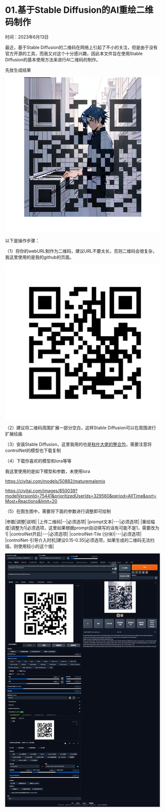 # 01.基于Stable Diffusion的AI重绘二维码制作

时间：2023年6月13日

最近，基于Stable Diffusion的二维码在网络上引起了不小的关注，但是由于没有官方开源的工具，而我又对这个十分感兴趣，因此本文件旨在使用Stable Diffusion的基本使用方法来进行AI二维码的制作。

先放生成结果

![结果](imgs/sd-qrcode.png)

以下是操作步骤：

（1）将你的webURL制作为二维码，建议URL不要太长，否则二维码会很复杂，我这里使用的是我的github的页面。

![QRcode](imgs/qrcode.png)

（2）建议将二维码周围扩展一部分空白，这样Stable Diffusion可以在周围进行扩展绘画

（3）安装Stable Diffusion，这里我用的也是[秋叶大佬的整合包](https://space.bilibili.com/12566101)，需要注意将controlNet的模型也下载复制

（4）下载你喜欢的模型和lora等等

我这里使用的是如下模型和参数，未使用lora

https://civitai.com/models/50882/maturemalemix

https://civitai.com/images/850039?modelVersionId=75441&prioritizedUserIds=329560&period=AllTime&sort=Most+Reactions&limit=20

（5）在图生图中，需要将下面的参数进行调整即可绘制

|参数|调整|说明|
|上传二维码|--|必须选项|
|prompt文本|---|必须选项|
|重绘幅度|调整为1|必须选项，这里如果根据prompt自动填写的话有可能不是1，需要改为1|
|controlNet开启|---|必须选项|
|controlNet-Tile (分块)|---|必须选项|
|controlNet-引导介入时机|建议0.15-0.35|必须选项，如果生成的二维码无法扫描，则使用较小的这个值|

![web](imgs/all.png)
